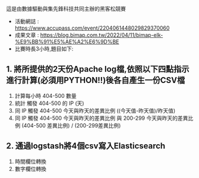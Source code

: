 這是由數據驅動與集先鋒科技共同主辦的黑客松競賽
- 活動網誌 : https://www.accupass.com/event/2204061448029829370060
- 成果文章 : https://blog.bimap.com.tw/2022/04/11/bimap-elk-%E9%BB%91%E5%AE%A2%E6%9D%BE
- 比賽時長3小時,題目如下:

## 1. 將所提供的2天份Apache log檔,依照以下四點指示進行計算(必須用PYTHON!!)後各自產生一份CSV檔
1. 計算每小時 404-500 數量
2. 統計 觸發 404-500 的 IP  (天) 
3. 同 IP 觸發 404-500 今天與昨天的差異比例  ((今天值-昨天值)/昨天值)
4. 同 IP 觸發 404-500 今天與昨天的差異比例  與 200-299 今天與昨天的差異比例 (404-500 差異比例) / (200-299差異比例) 

## 2. 通過logstash將4個csv寫入Elasticsearch
1. 時間欄位轉換
2. 數字欄位轉換

